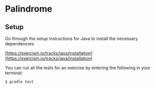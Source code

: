 # Palindrome

## Setup

Go through the setup instructions for Java to install the necessary
dependencies:

[https://exercism.io/tracks/java/installation](https://exercism.io/tracks/java/installation)

You can run all the tests for an exercise by entering the following in your
terminal:

```sh
$ gradle test
```
